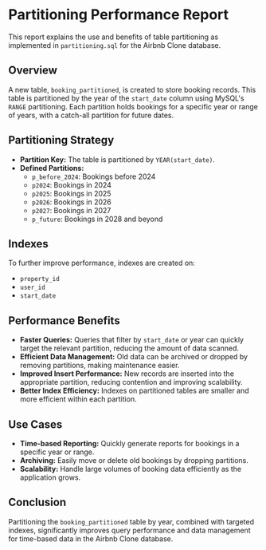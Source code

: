 # Partitioning Performance Report

This report explains the use and benefits of table partitioning as implemented in `partitioning.sql` for the Airbnb Clone database.

## Overview

A new table, `booking_partitioned`, is created to store booking records. This table is partitioned by the year of the `start_date` column using MySQL's `RANGE` partitioning. Each partition holds bookings for a specific year or range of years, with a catch-all partition for future dates.

## Partitioning Strategy

- **Partition Key:**
  The table is partitioned by `YEAR(start_date)`.
- **Defined Partitions:**
  - `p_before_2024`: Bookings before 2024
  - `p2024`: Bookings in 2024
  - `p2025`: Bookings in 2025
  - `p2026`: Bookings in 2026
  - `p2027`: Bookings in 2027
  - `p_future`: Bookings in 2028 and beyond

## Indexes

To further improve performance, indexes are created on:

- `property_id`
- `user_id`
- `start_date`

## Performance Benefits

- **Faster Queries:**
  Queries that filter by `start_date` or year can quickly target the relevant partition, reducing the amount of data scanned.
- **Efficient Data Management:**
  Old data can be archived or dropped by removing partitions, making maintenance easier.
- **Improved Insert Performance:**
  New records are inserted into the appropriate partition, reducing contention and improving scalability.
- **Better Index Efficiency:**
  Indexes on partitioned tables are smaller and more efficient within each partition.

## Use Cases

- **Time-based Reporting:**
  Quickly generate reports for bookings in a specific year or range.
- **Archiving:**
  Easily move or delete old bookings by dropping partitions.
- **Scalability:**
  Handle large volumes of booking data efficiently as the application grows.

## Conclusion

Partitioning the `booking_partitioned` table by year, combined with targeted indexes, significantly improves query performance and data management for time-based data in the Airbnb Clone database.
